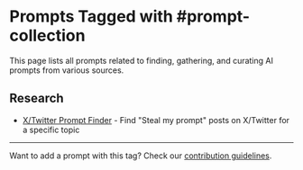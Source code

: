 # Prompts Tagged with #prompt-collection

This page lists all prompts related to finding, gathering, and curating AI prompts from various sources.

## Research
- [X/Twitter Prompt Finder](/categories/research/x-prompt-finder.md) - Find "Steal my prompt" posts on X/Twitter for a specific topic

---

Want to add a prompt with this tag? Check our [contribution guidelines](/contribute.md).
